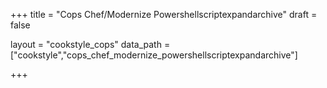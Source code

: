 +++
title = "Cops Chef/Modernize Powershellscriptexpandarchive"
draft = false

layout = "cookstyle_cops"
data_path = ["cookstyle","cops_chef_modernize_powershellscriptexpandarchive"]

+++

<!-- The content of this page is automatically generated from the
cops_chef_modernize_powershellscriptexpandarchive.yml file in github.com/chef/cookstyle/docs-chef-io/data/cookstyle. -->
